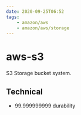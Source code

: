 ```yaml
---
date: 2020-09-25T06:52
tags:
    - amazon/aws
    - amazon/aws/storage
---
```


# aws-s3

S3 Storage bucket system.

## Technical

* 99.999999999 durability
